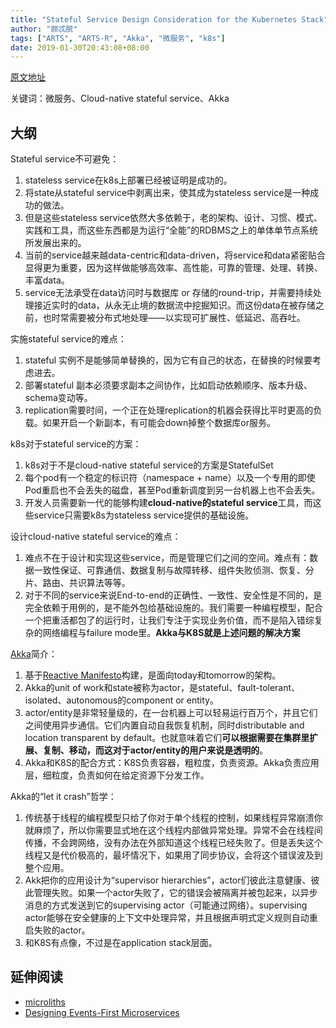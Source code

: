 ```yaml
---
title: "Stateful Service Design Consideration for the Kubernetes Stack"
author: "颇忒脱"
tags: ["ARTS", "ARTS-R", "Akka", "微服务", "k8s"]
date: 2019-01-30T20:43:08+08:00
---
```


<!--more-->

[原文地址][origin]

关键词：微服务、Cloud-native stateful service、Akka

## 大纲

Stateful service不可避免：

1. stateless service在k8s上部署已经被证明是成功的。
1. 将state从stateful service中剥离出来，使其成为stateless service是一种成功的做法。
1. 但是这些stateless service依然大多依赖于，老的架构、设计、习惯、模式、实践和工具，而这些东西都是为运行“全能”的RDBMS之上的单体单节点系统所发展出来的。
1. 当前的service越来越data-centric和data-driven，将service和data紧密贴合显得更为重要，因为这样做能够高效率、高性能，可靠的管理、处理、转换、丰富data。
1. service无法承受在data访问时与数据库 or 存储的round-trip，并需要持续处理接近实时的data，从永无止境的数据流中挖掘知识。而这份data在被存储之前，也时常需要被分布式地处理——以实现可扩展性、低延迟、高吞吐。

实施stateful service的难点：

1. stateful 实例不是能够简单替换的，因为它有自己的状态，在替换的时候要考虑进去。
2. 部署stateful 副本必须要求副本之间协作，比如启动依赖顺序、版本升级、schema变动等。
3. replication需要时间，一个正在处理replication的机器会获得比平时更高的负载。如果开启一个新副本，有可能会down掉整个数据库or服务。

k8s对于stateful service的方案：

1. k8s对于不是cloud-native stateful service的方案是StatefulSet
1. 每个pod有一个稳定的标识符（namespace + name）以及一个专用的即使Pod重启也不会丢失的磁盘，甚至Pod重新调度到另一台机器上也不会丢失。
1. 开发人员需要新一代的能够构建**cloud-native的stateful service**工具，而这些service只需要k8s为stateless service提供的基础设施。

设计cloud-native stateful service的难点：

1. 难点不在于设计和实现这些service，而是管理它们之间的空间。难点有：数据一致性保证、可靠通信、数据复制与故障转移、组件失败侦测、恢复、分片、路由、共识算法等等。
2. 对于不同的service来说End-to-end的正确性、一致性、安全性是不同的，是完全依赖于用例的，是不能外包给基础设施的。我们需要一种编程模型，配合一个把重活都包了的运行时，让我们专注于实现业务价值，而不是陷入错综复杂的网络编程与failure mode里。**Akka与K8S就是上述问题的解决方案**

[Akka][akka]简介：

1. 基于[Reactive Manifesto][reactivemanifesto]构建，是面向today和tomorrow的架构。
2. Akka的unit of work和state被称为actor，是stateful、fault-tolerant、isolated、autonomous的component or entity。
3. actor/entity是非常轻量级的，在一台机器上可以轻易运行百万个，并且它们之间使用异步通信。它们内置自动自我恢复机制，同时distributable and location transparent by default。也就意味着它们**可以根据需要在集群里扩展、复制、移动，而这对于actor/entity的用户来说是透明的**。
4. Akka和K8S的配合方式：K8S负责容器，粗粒度，负责资源。Akka负责应用层，细粒度，负责如何在给定资源下分发工作。

Akka的“let it crash”哲学：

1. 传统基于线程的编程模型只给了你对于单个线程的控制，如果线程异常崩溃你就麻烦了，所以你需要显式地在这个线程内部做异常处理。异常不会在线程间传播，不会跨网络，没有办法在外部知道这个线程已经失败了。但是丢失这个线程又是代价极高的，最坏情况下，如果用了同步协议，会将这个错误波及到整个应用。
2. Akk把你的应用设计为“supervisor hierarchies”，actor们彼此注意健康、彼此管理失败。如果一个actor失败了，它的错误会被隔离并被包起来，以异步消息的方式发送到它的supervising actor（可能通过网络）。supervising actor能够在安全健康的上下文中处理异常，并且根据声明式定义规则自动重启失败的actor。
3. 和K8S有点像，不过是在application stack层面。


## 延伸阅读

* [microliths][microliths]
* [Designing Events-First Microservices][boner-events-first-microservices]

[origin]: https://www.infoq.com/articles/stateful-service-design-kubernetes
[akka]: https://akka.io/
[reactivemanifesto]: https://www.reactivemanifesto.org/
[boner-events-first-microservices]: https://www.infoq.com/news/2018/07/boner-events-first-microservices
[microliths]: https://www.infoq.com/news/2017/03/microliths-microsystems